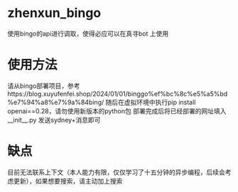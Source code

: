 # zhenxun_bingo
使用bingo的api进行调取，使得必应可以在真寻bot
上使用
# 使用方法
请从bingo部署项目，参考https://blog.xuyufenfei.shop/2024/01/01/binggo%ef%bc%8c%e5%a5%bd%e7%94%a8%e7%9a%84bing/
随后在虚拟环境中执行pip install openai==0.28，请勿使用新版本的python包 
部署完成后将已经部署的网址填入__init__.py
发送sydney+消息即可
# 缺点
目前无法联系上下文（本人能力有限，仅仅学习了十五分钟的异步编程，后续会考虑更新），如果想要搜索，请主动加上搜索
